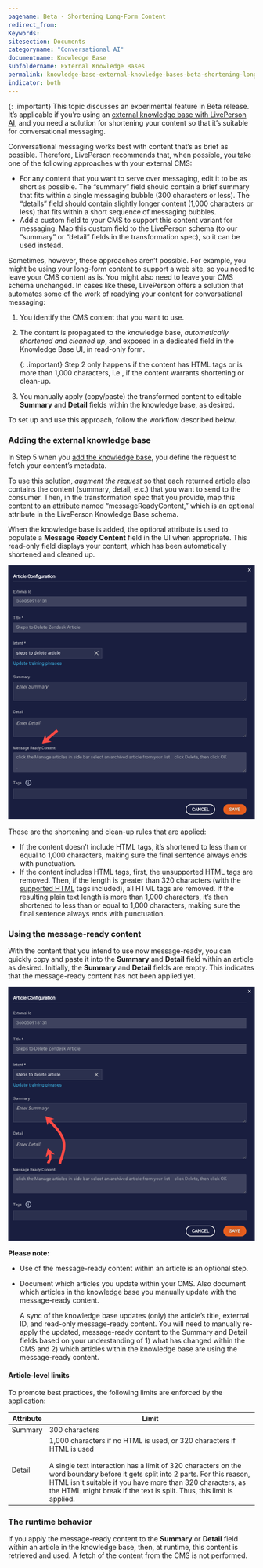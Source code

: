 ```yaml
---
pagename: Beta - Shortening Long-Form Content
redirect_from:
Keywords:
sitesection: Documents
categoryname: "Conversational AI"
documentname: Knowledge Base
subfoldername: External Knowledge Bases
permalink: knowledge-base-external-knowledge-bases-beta-shortening-long-form-content.html
indicator: both
---
```


{: .important}
This topic discusses an experimental feature in Beta release. It’s applicable if you’re using an [external knowledge base with LivePerson AI](knowledge-base-external-knowledge-bases-external-kbs-with-liveperson-ai.html), and you need a solution for shortening your content so that it’s suitable for conversational messaging.

Conversational messaging works best with content that’s as brief as possible. Therefore, LivePerson recommends that, when possible, you take one of the following approaches with your external CMS:

* For any content that you want to serve over messaging, edit it to be as short as possible.  The “summary” field should contain a brief summary that fits within a single messaging bubble (300 characters or less). The “details” field should contain slightly longer content (1,000 characters or less) that fits within a short sequence of messaging bubbles.
* Add a custom field to your CMS to support this content variant for messaging. Map this custom field to the LivePerson schema (to our “summary” or “detail” fields in the transformation spec), so it can be used instead. 

Sometimes, however, these approaches aren’t possible. For example, you might be using your long-form content to support a web site, so you need to leave your CMS content as is. You might also need to leave your CMS schema unchanged. In cases like these, LivePerson offers a solution that automates some of the work of readying your content for conversational messaging:

1. You identify the CMS content that you want to use.
2. The content is propagated to the knowledge base, *automatically shortened and cleaned up*, and exposed in a dedicated field in the Knowledge Base UI, in read-only form.

    {: .important}
    Step 2 only happens if the content has HTML tags or is more than 1,000 characters, i.e., if the content warrants shortening or clean-up.

3. You manually apply (copy/paste) the transformed content to editable **Summary** and **Detail** fields within the knowledge base, as desired.

To set up and use this approach, follow the workflow described below.

### Adding the external knowledge base
In Step 5 when you [add the knowledge base](knowledge-base-external-knowledge-bases-external-kbs-with-liveperson-ai.html#add-an-external-kb-with-liveperson-ai), you define the request to fetch your content’s metadata.

To use this solution, *augment the request* so that each returned article also contains the content (summary, detail, etc.) that you want to send to the consumer. Then, in the transformation spec that you provide, map this content to an attribute named “messageReadyContent,” which is an optional attribute in the LivePerson Knowledge Base schema.

When the knowledge base is added, the optional attribute is used to populate a **Message Ready Content** field in the UI when appropriate. This read-only field displays your content, which has been automatically shortened and cleaned up.

<img style="width:800px" src="img/ConvoBuilder/kb_cms_long_form1.png">

These are the shortening and clean-up rules that are applied:

* If the content doesn’t include HTML tags, it’s shortened to less than or equal to 1,000 characters, making sure the final sentence always ends with punctuation.
* If the content includes HTML tags, first, the unsupported HTML tags are removed. Then, if the length is greater than 320 characters (with the [supported HTML](knowledge-base-common-settings-tasks.html#format-text-in-an-article) tags included), all HTML tags are removed. If the resulting plain text length is more than 1,000 characters, it’s then shortened to less than or equal to 1,000 characters, making sure the final sentence always ends with punctuation. 

### Using the message-ready content

With the content that you intend to use now message-ready, you can quickly copy and paste it into the **Summary** and **Detail** field within an article as desired. Initially, the **Summary** and **Detail** fields are empty. This indicates that the message-ready content has not been applied yet.

<img style="width:800px" src="img/ConvoBuilder/kb_cms_long_form2.png">

**Please note:**

* Use of the message-ready content within an article is an optional step.
* Document which articles you update within your CMS. Also document which articles in the knowledge base you manually update with the message-ready content.

    A sync of the knowledge base updates (only) the article’s title, external ID, and read-only message-ready content. You will need to manually re-apply the updated, message-ready content to the Summary and Detail fields based on your understanding of 1) what has changed within the CMS and 2) which articles within the knowledge base are using the message-ready content.

#### Article-level limits
To promote best practices, the following limits are enforced by the application:

| Attribute | Limit |
| --- | --- |
| Summary | 300 characters |
| Detail | 1,000 characters if no HTML is used, or 320 characters if HTML is used<br><br>A single text interaction has a limit of 320 characters on the word boundary before it gets split into 2 parts. For this reason, HTML isn't suitable if you have more than 320 characters, as the HTML might break if the text is split. Thus, this limit is applied. |

### The runtime behavior

If you apply the message-ready content to the **Summary** or **Detail** field within an article in the knowledge base, then, at runtime, this content is retrieved and used. A fetch of the content from the CMS is not performed.
